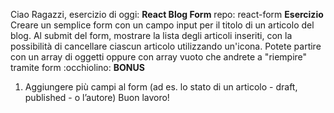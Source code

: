 Ciao Ragazzi,
esercizio di oggi: **React Blog Form**
repo: react-form
**Esercizio**
Creare un semplice form con un campo input per il titolo di un articolo del blog.
Al submit del form, mostrare la lista degli articoli inseriti, con la possibilità di cancellare ciascun articolo utilizzando un'icona.
Potete partire con un array di oggetti oppure con array vuoto che andrete a "riempire" tramite form :occhiolino:
**BONUS**
1. Aggiungere più campi al form (ad es. lo stato di un articolo - draft, published - o l’autore)
Buon lavoro!